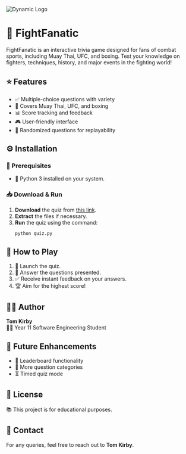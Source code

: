 ![Dynamic Logo](https://github.com/tom-kirby7/Quiz-App/blob/main/DALL%C2%B7E%202025-04-04%2012.36.20%20-%20A%20dynamic%20logo%20representing%20a%20Software%20Engineering%20quiz%20focused%20on%20Muay%20Thai%2C%20UFC%2C%20and%20Boxing.%20The%20logo%20features%20a%20combination%20of%20a%20boxing%20glove%2C%20Muay.webp)
# 🥊 FightFanatic


FightFanatic is an interactive trivia game designed for fans of combat sports, including Muay Thai, UFC, and boxing. Test your knowledge on fighters, techniques, history, and major events in the fighting world!

## ⭐ Features
- ✅ Multiple-choice questions with variety  
- 🥋 Covers Muay Thai, UFC, and boxing  
- 📊 Score tracking and feedback  
- 🎮 User-friendly interface  
- 🔀 Randomized questions for replayability  

## ⚙️ Installation
### 🔧 Prerequisites
- 🐍 Python 3 installed on your system.

### 📥 Download & Run
1. **Download** the quiz from [this link](https://github.com/tom-kirby7/Quiz-App).  
2. **Extract** the files if necessary.  
3. **Run** the quiz using the command:
   ```sh
   python quiz.py
   ```

## 🎯 How to Play
1. 🚀 Launch the quiz.  
2. 🤔 Answer the questions presented.  
3. ✅ Receive instant feedback on your answers.  
4. 🏆 Aim for the highest score!  

## 👨‍💻 Author
**Tom Kirby**  
🧑‍🎓 Year 11 Software Engineering Student  

## 🚀 Future Enhancements
- 🏅 Leaderboard functionality  
- 📝 More question categories  
- ⏳ Timed quiz mode  

## 📜 License
📚 This project is for educational purposes.  

## 📩 Contact
For any queries, feel free to reach out to **Tom Kirby**.
